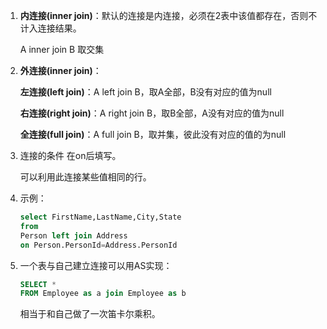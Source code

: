 1. **内连接(inner join)**：默认的连接是内连接，必须在2表中该值都存在，否则不计入连接结果。

   A inner join B 取交集

2. **外连接(inner join)**：

   **左连接(left join)**：A left join B，取A全部，B没有对应的值为null

   **右连接(right join)**：A right join B，取B全部，A没有对应的值为null

   **全连接(full join)**：A full join B，取并集，彼此没有对应的值的为null

3. 连接的条件 在on后填写。

   可以利用此连接某些值相同的行。

4. 示例：

   ```sql
   select FirstName,LastName,City,State
   from
   Person left join Address
   on Person.PersonId=Address.PersonId
   ```

5. 一个表与自己建立连接可以用AS实现：

   ```sql
   SELECT *
   FROM Employee as a join Employee as b 
   ```

   相当于和自己做了一次笛卡尔乘积。

